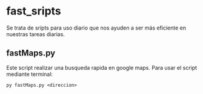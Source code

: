 # fast_sripts
Se trata de sripts para uso diario que nos ayuden a ser más eficiente en nuestras tareas diarias.

## fastMaps.py 
Este script realizar una busqueda rapida en google maps.
Para usar el script mediante terminal:
```
py fastMaps.py <direccion>
``` 